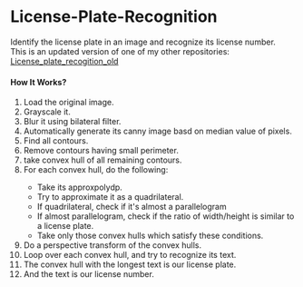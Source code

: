 <h1>License-Plate-Recognition</h1>
Identify the license plate in an image and recognize its license number.<br>
This is an updated version of one of my other repositories: <a href="https://github.com/anuraggupta29/License_plate_recognition_old">License_plate_recogition_old</a>

<h4>How It Works?</h4>
<ol>
<li>Load the original image.</li>
<li>Grayscale it.</li>
<li>Blur it using bilateral filter.</li>
<li>Automatically generate its canny image basd on median value of pixels.</li>
<li>Find all contours.</li>
<li>Remove contours having small perimeter.</li>
<li>take convex hull of all remaining contours.</li>
<li>For each convex hull, do the following:</li>
<ul><li>Take its approxpolydp.</li>
<li>Try to approximate it as a quadrilateral.</li>
<li>If quadrilateral, check if it's almost a parallelogram</li>
<li>If almost parallelogram, check if the ratio of width/height is similar to a license plate.</li>
<li>Take only those convex hulls which satisfy these conditions.</li></ul>
<li>Do a perspective transform of the convex hulls.</li>
<li>Loop over each convex hull, and try to recognize its text.</li>
<li>The convex hull with the longest text is our license plate.</li>
<li>And the text is our license number.</li>
<ol>
